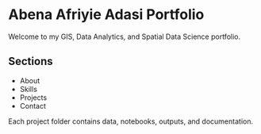 # Abena Afriyie Adasi Portfolio

Welcome to my GIS, Data Analytics, and Spatial Data Science portfolio.

## Sections
- About
- Skills
- Projects
- Contact

Each project folder contains data, notebooks, outputs, and documentation.
